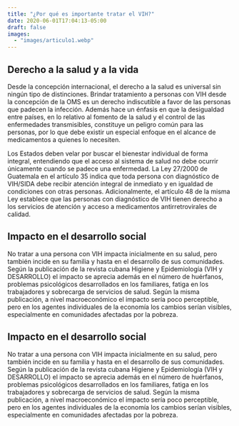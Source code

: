 ```yaml
---
title: "¿Por qué es importante tratar el VIH?"
date: 2020-06-01T17:04:13-05:00
draft: false
images:
  - "images/articulo1.webp"
---
```


## Derecho a la salud y a la vida

Desde la concepción internacional, el derecho a la salud es universal sin ningún tipo de distinciones. Brindar tratamiento a personas con VIH desde la concepción de la OMS es un derecho indiscutible a favor de las personas que padecen la infección. Además hace un énfasis en que la desigualdad entre países, en lo relativo al fomento de la salud y el control de las enfermedades transmisibles, constituye un peligro común para las personas, por lo que debe existir un especial enfoque en el alcance de medicamentos a quienes lo necesiten.

Los Estados deben velar por buscar el bienestar individual de forma integral, entendiendo que el acceso al sistema de salud no debe ocurrir únicamente cuando se padece una enfermedad. La Ley 27/2000 de Guatemala en el artículo 35 indica que toda persona con diagnóstico de VIH/SIDA debe recibir atención integral de inmediato y en igualdad de condiciones con otras personas. Adicionalmente, el artículo 48 de la misma Ley establece que las personas con diagnóstico de VIH tienen derecho a los servicios de atención y acceso a medicamentos antirretrovirales de calidad.

## Impacto en el desarrollo social

No tratar a una persona con VIH impacta inicialmente en su salud, pero también incide en su familia y hasta en el desarrollo de sus comunidades. Según la publicación de la revista cubana Higiene y Epidemiología (VIH y DESARROLLO) el impacto se aprecia además en el número de huérfanos, problemas psicológicos desarrollados en los familiares, fatiga en los trabajadores y sobrecarga de servicios de salud. Según la misma publicación, a nivel macroeconómico el impacto sería poco perceptible, pero en los agentes individuales de la economía los cambios serían visibles, especialmente en comunidades afectadas por la pobreza.

## Impacto en el desarrollo social

No tratar a una persona con VIH impacta inicialmente en su salud, pero también incide en su familia y hasta en el desarrollo de sus comunidades. Según la publicación de la revista cubana Higiene y Epidemiología (VIH y DESARROLLO) el impacto se aprecia además en el número de huérfanos, problemas psicológicos desarrollados en los familiares, fatiga en los trabajadores y sobrecarga de servicios de salud. Según la misma publicación, a nivel macroeconómico el impacto sería poco perceptible, pero en los agentes individuales de la economía los cambios serían visibles, especialmente en comunidades afectadas por la pobreza.